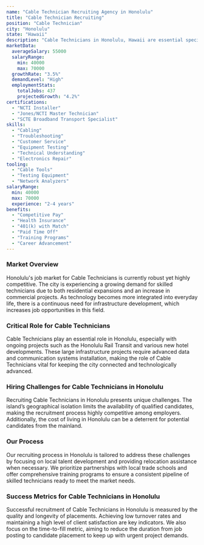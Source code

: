 ```yaml
---
name: "Cable Technician Recruiting Agency in Honolulu"
title: "Cable Technician Recruiting"
position: "Cable Technician"
city: "Honolulu"
state: "Hawaii"
description: "Cable Technicians in Honolulu, Hawaii are essential specialists in the installation, maintenance and repair of cable systems, often specializing in residential or commercial services."
marketData:
  averageSalary: 55000
  salaryRange:
    min: 40000
    max: 70000
  growthRate: "3.5%"
  demandLevel: "High"
  employmentStats:
    totalJobs: 437
    projectedGrowth: "4.2%"
certifications:
  - "NCTI Installer"
  - "Jones/NCTI Master Technician"
  - "SCTE Broadband Transport Specialist"
skills:
  - "Cabling"
  - "Troubleshooting"
  - "Customer Service"
  - "Equipment Testing"
  - "Technical Understanding"
  - "Electronics Repair"
tooling:
  - "Cable Tools"
  - "Testing Equipment"
  - "Network Analyzers"
salaryRange:
  min: 40000
  max: 70000
  experience: "2-4 years"
benefits:
  - "Competitive Pay"
  - "Health Insurance"
  - "401(k) with Match"
  - "Paid Time Off"
  - "Training Programs"
  - "Career Advancement"
---
```


### Market Overview
Honolulu's job market for Cable Technicians is currently robust yet highly competitive. The city is experiencing a growing demand for skilled technicians due to both residential expansions and an increase in commercial projects. As technology becomes more integrated into everyday life, there is a continuous need for infrastructure development, which increases job opportunities in this field.

### Critical Role for Cable Technicians
Cable Technicians play an essential role in Honolulu, especially with ongoing projects such as the Honolulu Rail Transit and various new hotel developments. These large infrastructure projects require advanced data and communication systems installation, making the role of Cable Technicians vital for keeping the city connected and technologically advanced.

### Hiring Challenges for Cable Technicians in Honolulu
Recruiting Cable Technicians in Honolulu presents unique challenges. The island’s geographical isolation limits the availability of qualified candidates, making the recruitment process highly competitive among employers. Additionally, the cost of living in Honolulu can be a deterrent for potential candidates from the mainland.

### Our Process
Our recruiting process in Honolulu is tailored to address these challenges by focusing on local talent development and providing relocation assistance when necessary. We prioritize partnerships with local trade schools and offer comprehensive training programs to ensure a consistent pipeline of skilled technicians ready to meet the market needs.

### Success Metrics for Cable Technicians in Honolulu
Successful recruitment of Cable Technicians in Honolulu is measured by the quality and longevity of placements. Achieving low turnover rates and maintaining a high level of client satisfaction are key indicators. We also focus on the time-to-fill metric, aiming to reduce the duration from job posting to candidate placement to keep up with urgent project demands.